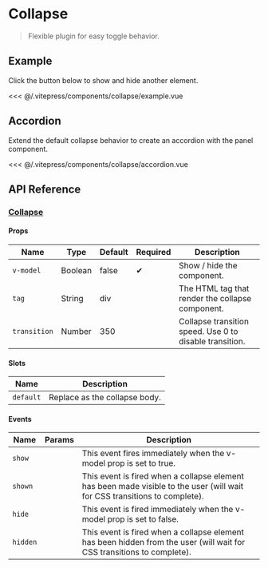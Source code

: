 # Collapse

> Flexible plugin for easy toggle behavior.

## Example

Click the button below to show and hide another element.

<collapse-example/>

<<< @/.vitepress/components/collapse/example.vue

## Accordion

Extend the default collapse behavior to create an accordion with the panel component.

<collapse-accordion/>

<<< @/.vitepress/components/collapse/accordion.vue

## API Reference

### [Collapse](https://github.com/uiv-lib/uiv/blob/1.x/src/components/collapse/Collapse.vue)

#### Props

| Name         | Type    | Default | Required | Description                                             |
|--------------|---------|---------|----------|---------------------------------------------------------|
| `v-model`    | Boolean | false   | &#10004; | Show / hide the component.                              |
| `tag`        | String  | div     |          | The HTML tag that render the collapse component.        |
| `transition` | Number  | 350     |          | Collapse transition speed. Use 0 to disable transition. |

#### Slots

| Name      | Description                   |
|-----------|-------------------------------|
| `default` | Replace as the collapse body. |

#### Events

| Name     | Params | Description                                                                                                                |
|----------|--------|----------------------------------------------------------------------------------------------------------------------------|
| `show`   |        | This event fires immediately when the v-model prop is set to true.                                                         |
| `shown`  |        | This event is fired when a collapse element has been made visible to the user (will wait for CSS transitions to complete). |
| `hide`   |        | 	This event is fired immediately when the v-model prop is set to false.                                                    |
| `hidden` |        | This event is fired when a collapse element has been hidden from the user (will wait for CSS transitions to complete).     |
